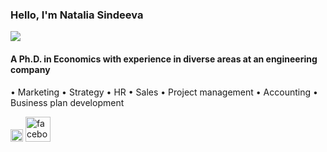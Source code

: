 ### Hello, I'm Natalia Sindeeva

![](https://media-exp1.licdn.com/dms/image/C4E16AQFsxJCa_MhWzQ/profile-displaybackgroundimage-shrink_350_1400/0/1658691382571?e=1669248000&v=beta&t=sHjYab-RxKe8XK_fSXTN0S44pbB_fHMmJuztppTkufU)

#### A Ph.D. in Economics with experience in diverse areas at an engineering company

• Marketing
• Strategy
• HR 
• Sales 
• Project management 
• Accounting 
• Business plan development
 

[<img src='https://cdn.jsdelivr.net/npm/simple-icons@3.0.1/icons/linkedin.svg' alt='linkedin' height='20'>](https://www.linkedin.com/in/natalia-sindeeva/)  [<img src='https://cdn.jsdelivr.net/npm/simple-icons@3.0.1/icons/facebook.svg' alt='facebook' height='40'>](https://www.facebook.com/people/%D0%9D%D0%B0%D1%82%D0%B0%D0%BB%D1%8C%D1%8F-%D0%A1%D0%B8%D0%BD%D0%B4%D0%B5%D0%B5%D0%B2%D0%B0/100002275543446/)  
